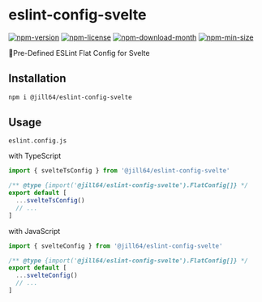<!----- BEGIN GHOST DOCS HEADER ----->

# eslint-config-svelte

[![npm-version](https://img.shields.io/npm/v/@jill64/eslint-config-svelte)](https://npmjs.com/package/@jill64/eslint-config-svelte) [![npm-license](https://img.shields.io/npm/l/@jill64/eslint-config-svelte)](https://npmjs.com/package/@jill64/eslint-config-svelte) [![npm-download-month](https://img.shields.io/npm/dm/@jill64/eslint-config-svelte)](https://npmjs.com/package/@jill64/eslint-config-svelte) [![npm-min-size](https://img.shields.io/bundlephobia/min/@jill64/eslint-config-svelte)](https://npmjs.com/package/@jill64/eslint-config-svelte)

🔹Pre-Defined ESLint Flat Config for Svelte

## Installation

```sh
npm i @jill64/eslint-config-svelte
```

<!----- END GHOST DOCS HEADER ----->

## Usage

`eslint.config.js`

with TypeScript

```js
import { svelteTsConfig } from '@jill64/eslint-config-svelte'

/** @type {import('@jill64/eslint-config-svelte').FlatConfig[]} */
export default [
  ...svelteTsConfig()
  // ...
]
```

with JavaScript

```js
import { svelteConfig } from '@jill64/eslint-config-svelte'

/** @type {import('@jill64/eslint-config-svelte').FlatConfig[]} */
export default [
  ...svelteConfig()
  // ...
]
```
